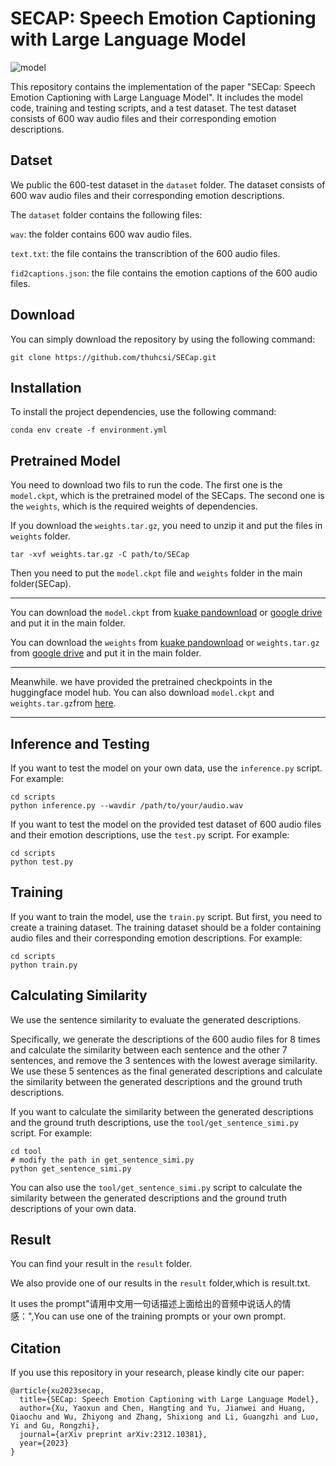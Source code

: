 # SECAP: Speech Emotion Captioning with Large Language Model

![model](picture/model.png)

This repository contains the implementation of the paper "SECap: Speech Emotion Captioning with Large Language Model". It includes the model code, training and testing scripts, and a test dataset. The test dataset consists of 600 wav audio files and their corresponding emotion descriptions.

## Datset
We public the 600-test dataset in the `dataset` folder. The dataset consists of 600 wav audio files and their corresponding emotion descriptions. 

The `dataset` folder contains the following files:

`wav`: the folder contains 600 wav audio files.

`text.txt`: the file contains the transcribtion of the 600 audio files.

`fid2captions.json`: the file contains the emotion captions of the 600 audio files.

## Download
You can simply download the repository by using the following command:

```
git clone https://github.com/thuhcsi/SECap.git
```

## Installation

To install the project dependencies, use the following command:
```
conda env create -f environment.yml
```

## Pretrained Model
You need to download two fils to run the code. The first one is the `model.ckpt`, which is the pretrained model of the SECaps. The second one is the `weights`, which is the required weights of dependencies.

If you download the `weights.tar.gz`, you need to unzip it and put the files in `weights` folder.

```
tar -xvf weights.tar.gz -C path/to/SECap
```

Then you need to put the `model.ckpt` file and `weights` folder in the main folder(SECap).

---

You can download the `model.ckpt` from [kuake pandownload](https://pan.quark.cn/s/1c3deee6cd68) or [google drive](https://drive.google.com/file/d/11q_ZXj0wXnLcw3nH-m8LyI_egMMDaMvR/view?usp=drive_link) and put it in the main folder.

You can download the `weights` from [kuake pandownload](https://pan.quark.cn/s/53891d06c3db) or `weights.tar.gz` from [google drive](https://drive.google.com/file/d/1drs4-i5g8Ta7OVjriKU3vJTshj2Va9_B/view?usp=drive_link) and put it in the main folder.

---

Meanwhile. we have provided the pretrained checkpoints in the huggingface model hub. You can also download `model.ckpt` and `weights.tar.gz`from [here](https://huggingface.co/yaoxunxu/SECaps). 

---


## Inference and Testing

If you want to test the model on your own data, use the `inference.py` script. For example:

```
cd scripts
python inference.py --wavdir /path/to/your/audio.wav
```


If you want to test the model on the provided test dataset of 600 audio files and their emotion descriptions, use the `test.py` script. For example:

```
cd scripts
python test.py 
```


## Training

If you want to train the model, use the `train.py` script. But first, you need to create a training dataset. The training dataset should be a folder containing audio files and their corresponding emotion descriptions.
For example:

```
cd scripts
python train.py 
```


## Calculating Similarity
We use the sentence similarity to evaluate the generated descriptions.

Specifically, we generate the descriptions of the 600 audio files for 8 times and calculate the similarity between each sentence and the other 7 sentences, and remove the 3 sentences with the lowest average similarity. We use these 5 sentences as the final generated descriptions and calculate the similarity between the generated descriptions and the ground truth descriptions.

If you want to calculate the similarity between the generated descriptions and the ground truth descriptions, use the `tool/get_sentence_simi.py` script. For example:

```
cd tool
# modify the path in get_sentence_simi.py
python get_sentence_simi.py
```

You can also use the `tool/get_sentence_simi.py` script to calculate the similarity between the generated descriptions and the ground truth descriptions of your own data. 

## Result
You can find your result in the `result` folder.

We also provide one of our results in the `result` folder,which is result.txt. 

It uses the prompt"请用中文用一句话描述上面给出的音频中说话人的情感：",You can use one of the training prompts or your own prompt.

## Citation

If you use this repository in your research, please kindly cite our paper:

```
@article{xu2023secap,
  title={SECap: Speech Emotion Captioning with Large Language Model},
  author={Xu, Yaoxun and Chen, Hangting and Yu, Jianwei and Huang, Qiaochu and Wu, Zhiyong and Zhang, Shixiong and Li, Guangzhi and Luo, Yi and Gu, Rongzhi},
  journal={arXiv preprint arXiv:2312.10381},
  year={2023}
}
```
